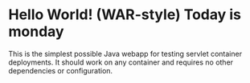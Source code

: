 Hello World! (WAR-style)
Today is monday
===============

This is the simplest possible Java webapp for testing servlet container deployments.  It should work on any container and requires no other dependencies or configuration.
